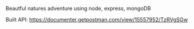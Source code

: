 Beautful natures adventure using node, express, mongoDB

Built API: https://documenter.getpostman.com/view/15557952/TzRVgSGw
